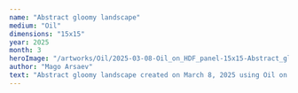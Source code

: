 ```yaml
---
name: "Abstract gloomy landscape"
medium: "Oil"
dimensions: "15x15"
year: 2025
month: 3
heroImage: "/artworks/Oil/2025-03-08-Oil_on_HDF_panel-15x15-Abstract_gloomy_landscape.jpg"
author: "Mago Arsaev"
text: "Abstract gloomy landscape created on March 8, 2025 using Oil on HDF panel, size 15x15."
---
```

